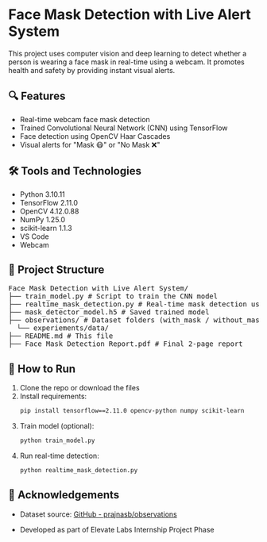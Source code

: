 # Face Mask Detection with Live Alert System

This project uses computer vision and deep learning to detect whether a person is wearing a face mask in real-time using a webcam. It promotes health and safety by providing instant visual alerts.

## 🔍 Features

- Real-time webcam face mask detection
- Trained Convolutional Neural Network (CNN) using TensorFlow
- Face detection using OpenCV Haar Cascades
- Visual alerts for "Mask 😷" or "No Mask ❌"

## 🛠️ Tools and Technologies

- Python 3.10.11
- TensorFlow 2.11.0
- OpenCV 4.12.0.88
- NumPy 1.25.0
- scikit-learn 1.1.3
- VS Code
- Webcam

## 📂 Project Structure
<pre>
Face Mask Detection with Live Alert System/
├── train_model.py # Script to train the CNN model
├── realtime_mask_detection.py # Real-time mask detection using webcam
├── mask_detector_model.h5 # Saved trained model
├── observations/ # Dataset folders (with_mask / without_mask)
  └── experiements/data/
├── README.md # This file
├── Face_Mask_Detection_Report.pdf # Final 2-page report
</pre>  



## 🚀 How to Run

1. Clone the repo or download the files
2. Install requirements:
   ```bash
   pip install tensorflow==2.11.0 opencv-python numpy scikit-learn
3. Train model (optional):
   ```bash
   python train_model.py
4. Run real-time detection:
   ```bash
   python realtime_mask_detection.py


## 🙏 Acknowledgements
* Dataset source: [GitHub - prajnasb/observations](https://github.com/prajnasb/observations)

* Developed as part of Elevate Labs Internship Project Phase
